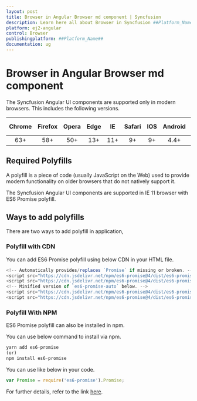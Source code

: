 ```yaml
---
layout: post
title: Browser in Angular Browser md component | Syncfusion
description: Learn here all about Browser in Syncfusion ##Platform_Name## Browser md component of Syncfusion Essential JS 2 and more.
platform: ej2-angular
control: Browser 
publishingplatform: ##Platform_Name##
documentation: ug
---
```


# Browser in Angular Browser md component

The Syncfusion Angular UI components are supported only in modern browsers. This includes the following versions.

|    Chrome    |    Firefox    |    Opera     |    Edge    |    IE      |    Safari    |    IOS    |    Android    |    Windows   Mobile    |
|:--------------:|:---------------:|:--------------:|:------------:|:------------:|:--------------:|:-----------:|:---------------:|:--------------:|
|    63+    |    58+    |    50+    |    13+    |    11+    |    9+    |    9+    |    4.4+    |    IE 11+    |

## Required Polyfills

A polyfill is a piece of code (usually JavaScript on the Web) used to provide modern functionality on older browsers that do not natively support it.

The Syncfusion Angular UI components are supported in IE 11 browser with ES6 Promise polyfill.

## Ways to add polyfills

There are two ways to add polyfill in application,

### Polyfill with CDN

You can add ES6 Promise polyfill using below CDN in your HTML file.

```typescript
<!-- Automatically provides/replaces `Promise` if missing or broken. -->
<script src="https://cdn.jsdelivr.net/npm/es6-promise@4/dist/es6-promise.js"></script>
<script src="https://cdn.jsdelivr.net/npm/es6-promise@4/dist/es6-promise.auto.js"></script>
<!-- Minified version of `es6-promise-auto` below. -->
<script src="https://cdn.jsdelivr.net/npm/es6-promise@4/dist/es6-promise.min.js"></script>
<script src="https://cdn.jsdelivr.net/npm/es6-promise@4/dist/es6-promise.auto.min.js"></script>

```

### Polyfill With NPM

ES6 Promise polyfill can also be installed in npm.

You can use below command to install via npm.

```typescript
yarn add es6-promise
(or)
npm install es6-promise

```

You can use like below in your code.

```typescript
var Promise = require('es6-promise').Promise;

```

For further details, refer to the link [here](https://github.com/stefanpenner/es6-promise).